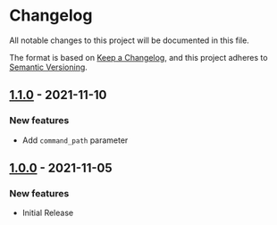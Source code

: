 # Changelog

All notable changes to this project will be documented in this file.

The format is based on [Keep a Changelog](https://keepachangelog.com/en/1.0.0/), and this project adheres to [Semantic Versioning](https://semver.org/spec/v2.0.0.html).

## [1.1.0](https://github.com/assurance-maladie-digital/netlify-orb/releases/tag/1.1.0) - 2021-11-10

### New features

- Add `command_path` parameter

## [1.0.0](https://github.com/assurance-maladie-digital/netlify-orb/releases/tag/1.0.0) - 2021-11-05

### New features

- Initial Release
